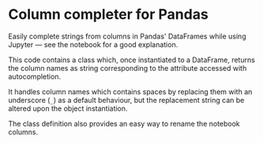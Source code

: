 # Column completer for Pandas

Easily complete strings from columns in Pandas' DataFrames while using Jupyter — see the notebook for a good explanation.

This code contains a class which, once instantiated to a DataFrame, returns the column names as string corresponding to the attribute accessed with autocompletion.

It handles column names which contains spaces by replacing them with an underscore (`_`) as a default behaviour, but the replacement string can be altered upon the object instantiation.

The class definition also provides an easy way to rename the notebook columns.

